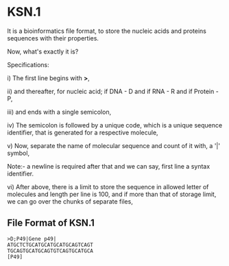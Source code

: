 # KSN.1
It is a bioinformatics file format, to store the nucleic acids and proteins sequences with their properties.

Now, what's exactly it is?

Specifications:

i) The first line begins with <b>></b>,

ii) and thereafter, for nucleic acid; if DNA - D and if RNA - R and if Protein - P,

iii) and ends with a single semicolon,

iv) The semicolon is followed by a unique code, which is a unique sequence identifier, that is generated for a respective molecule,

v) Now, separate the name of molecular sequence and count of it with, a '|' symbol,
   
   Note:- a newline is required after that and we can say, first line a syntax identifier.

vi) After above, there is a limit to store the sequence in allowed letter of molecules and length per line is 100,
    and if more than that of storage limit, we can go over the chunks of separate files,


File Format of KSN.1
--------------------
```
>D;P49|Gene p49|
ATGCTCTGCATGCATGCATGCAGTCAGT
TGCAGTGCATGCAGTGTCAGTGCATGCA
[P49]
```
